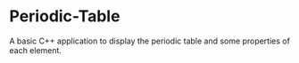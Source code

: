 # Periodic-Table
A basic C++ application to display the periodic table and some properties of each element.
